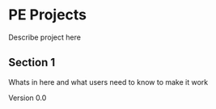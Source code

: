 # PE Projects

Describe project here

## Section 1
Whats in here and what users need to know to make it work


Version 0.0

